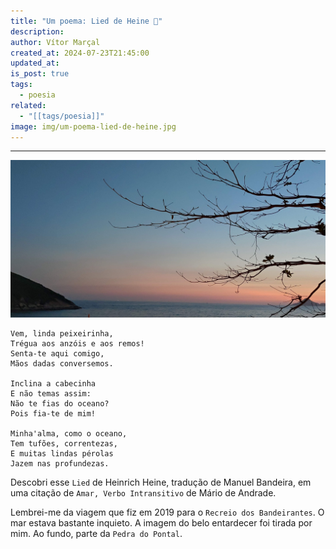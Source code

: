 ```yaml
---
title: "Um poema: Lied de Heine 🌊"
description: 
author: Vítor Marçal
created_at: 2024-07-23T21:45:00
updated_at: 
is_post: true
tags:
  - poesia
related:
  - "[[tags/poesia]]"
image: img/um-poema-lied-de-heine.jpg
---
```

----

![ A fotografia foi tirada por mim em frente a praia da macumba e a Pedra do Pontal. Vê-se em primeiro plano galhos secos de uma ávore com pouquíssimas folhas, no canto oposto, parte da Pedra do Pontal, ao fundo um céu azul e vermelho característico de quando o sol se põe, que toca o mar. ](img/um-poema-lied-de-heine.jpg)

```
Vem, linda peixeirinha,
Trégua aos anzóis e aos remos!
Senta-te aqui comigo,
Mãos dadas conversemos.

Inclina a cabecinha
E não temas assim:
Não te fias do oceano?
Pois fia-te de mim!

Minha'alma, como o oceano,
Tem tufões, correntezas,
E muitas lindas pérolas
Jazem nas profundezas.

```

Descobri esse `Lied` de Heinrich Heine, tradução de Manuel Bandeira, em uma citação de  `Amar, Verbo Intransitivo` de Mário de Andrade. 

Lembrei-me da viagem que fiz em 2019 para o `Recreio dos Bandeirantes`. O mar estava bastante inquieto. A imagem do belo entardecer foi tirada por mim. Ao fundo, parte da `Pedra do Pontal`.